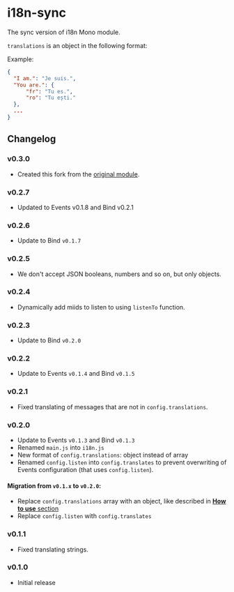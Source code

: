 i18n-sync
=========
The sync version of i18n Mono module.

`translations` is an object in the following format:

Example:

```JSON
{
  "I am.": "Je suis.",
  "You are.": {
      "fr": "Tu es.",
      "ro": "Tu ești."
  },
  ...
}
```

## Changelog

### v0.3.0
 - Created this fork from the [original module](https://github.com/IonicaBizau/i18n).

### v0.2.7
 - Updated to Events v0.1.8 and Bind v0.2.1

### v0.2.6
 - Update to Bind `v0.1.7`

### v0.2.5
 - We don't accept JSON booleans, numbers and so on, but only objects.

### v0.2.4
 - Dynamically add miids to listen to using `listenTo` function.

### v0.2.3
 - Update to Bind `v0.2.0`

### v0.2.2
 - Update to Events `v0.1.4` and Bind `v0.1.5`

### v0.2.1
 - Fixed translating of messages that are not in `config.translations`.

### v0.2.0
 - Update to Events `v0.1.3` and Bind `v0.1.3`
 - Renamed `main.js` into `i18n.js`
 - New format of `config.translations`: object instead of array
 - Renamed `config.listen` into `config.translates` to prevent overwriting of Events configuration (that uses `config.listen`).

#### Migration from `v0.1.x` to `v0.2.0`:
 - Replace `config.translations` array with an object, like described in [**How to use** section](#v02x)
 - Replace `config.listen` with `config.translates`

### v0.1.1
 - Fixed translating strings.

### v0.1.0
 - Initial release
